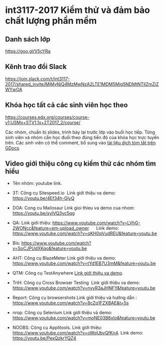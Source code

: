 # int3117-2017 Kiểm thử và đảm bảo chất lượng phần mềm

## Danh sách lớp
https://goo.gl/V5cYRa

## Kênh trao đổi Slack
https://join.slack.com/t/int3117-2017/shared_invite/MjMyNjQ4MzMwNzA2LTE1MDM5Mjg5NDMtNTllZmZiZWYwOA

## Khóa học tất cả các sinh viên học theo
https://courses.edx.org/courses/course-v1:USMx+STV1.1x+2T2017_2/course/

Các nhóm, chuẩn bị slides, trình bày lại trước lớp vào buổi học tiếp. Từng sinh viên và nhóm cần học đuổi theo đúng tiến độ của khóa học trực tuyến trên. Các sinh viên có thể comment, bổ sung vào [tài liệu dịch tóm tắt trên GDocs](https://docs.google.com/document/d/1VmkutHjYjY3sfT-H67NyrE8MzJwQFKhCGqtAOP_hIJc).

## Video giới thiệu công cụ kiểm thử các nhóm tìm hiểu
- Tên nhóm: youtube link.
- 3T: Công cụ Sitespeed.io
  Link giới thiệu va demo: https://youtu.be/4Ef34h-GlyQ
  
- DOA: Cong cu Mailosaur
  Link gioi thieu va demo cua nhom: https://youtu.be/syIVQ3yc5qg

- QA: Link giới thiệu: https://www.youtube.com/watch?v=LVhG-2WONcc&feature=em-upload_owner
      Link demo: https://www.youtube.com/watch?v=qKH0qVudREU&feature=youtu.be
- BIs:  https://www.youtube.com/watch?v=SoCJPUdXKqo&feature=youtu.be

- AHT: Công cụ BlazeMeter
  Link giới thiệu va demo: https://www.youtube.com/watch?v=tYd1EB7U3mM&feature=youtu.be

- QTM: Công cụ TestAnywhere [Link giới thiệu va demo](https://www.youtube.com/watch?v=nt3lGzHARis).

- TriH: Công cụ Cross Browser Testing 
  Link giới thiệu va demo: https://www.youtube.com/watch?v=nyyR3aJHNFY&feature=youtu.be

- Report: Công cụ browsershots
Link giới thiệu và hướng dẫn : https://www.youtube.com/watch?v=8cZq1FZXBAE&t=5s 

- nrop: Công cụ Selenium
  Link giới thiệu và demo: https://www.youtube.com/watch?v=moNE03B6xIo&feature=youtu.be

- NOOBS: Công cụ Applitools. Link giới thiệu: https://www.youtube.com/watch?v=oWqUbvQfKn4. Link demo: https://youtu.be/PexQzkrYQZ4
